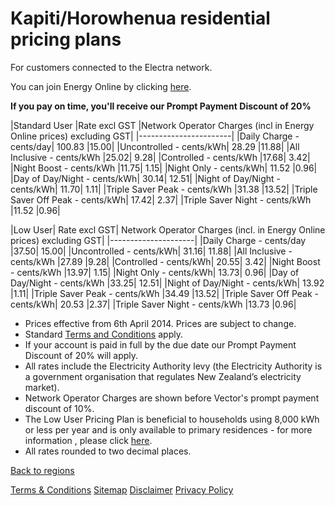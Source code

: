 # Kapiti/Horowhenua residential pricing plans
For customers connected to the Electra network.


You can join Energy Online by clicking [here](http://www.energyonline.co.nz/Default.aspx?tabid=98).

**If you pay on time, you'll receive our Prompt Payment Discount of 20%**


|Standard User	|Rate excl GST	|Network Operator Charges (incl in Energy Online prices) excluding GST|
|-----------------------|
|Daily Charge - cents/day|	100.83	|15.00|
|Uncontrolled - cents/kWh|	28.29	|11.88|
|All Inclusive - cents/kWh	|25.02|	9.28|
|Controlled - cents/kWh	|17.68|	3.42|
|Night Boost - cents/kWh	|11.75|	1.15|
|Night Only - cents/kWh|	11.52	|0.96|
|Day of Day/Night - cents/kWh|	30.14|	12.51|
|Night of Day/Night - cents/kWh|	11.70|	1.11|
|Triple Saver Peak - cents/kWh	|31.38	|13.52|
|Triple Saver Off Peak - cents/kWh|	17.42|	2.37|
|Triple Saver Night - cents/kWh	|11.52	|0.96|

 

|Low User|	Rate excl GST|	Network Operator Charges (incl. in Energy Online prices) excluding GST|
|---------------------|
|Daily Charge - cents/day	|37.50|	15.00|
|Uncontrolled - cents/kWh|	31.16|	11.88|
|All Inclusive - cents/kWh	|27.89	|9.28|
|Controlled - cents/kWh|	20.55|	3.42|
|Night Boost - cents/kWh	|13.97|	1.15|
|Night Only - cents/kWh|	13.73|	0.96|
|Day of Day/Night - cents/kWh	|33.25|	12.51|
|Night of Day/Night - cents/kWh|	13.92	|1.11|
|Triple Saver Peak - cents/kWh	|34.49	|13.52|
|Triple Saver Off Peak - cents/kWh|	20.53	|2.37|
|Triple Saver Night - cents/kWh	|13.73	|0.96|


- Prices effective from 6th April 2014. Prices are subject to change.
- Standard [Terms and Conditions](http://www.energyonline.co.nz/Default.aspx?tabid=169) apply.
- If your account is paid in full by the due date our Prompt Payment Discount of 20% will apply.
- All rates include the Electricity Authority levy (the Electricity Authority is a government organisation that regulates New Zealand’s electricity market).
- Network Operator Charges are shown before Vector's prompt payment discount of 10%.
- The Low User Pricing Plan is beneficial to households using 8,000 kWh or less per year and is only available to primary residences - for more information , please click [here](http://www.energyonline.co.nz/Default.aspx?tabid=148).
- All rates rounded to two decimal places.


[Back to regions](http://www.energyonline.co.nz/residential/pricing_plans/residential_electricity_pricing_plans)

[Terms & Conditions](http://www.energyonline.co.nz/terms)
[Sitemap](http://www.energyonline.co.nz/home/site_map)
[Disclaimer](http://www.energyonline.co.nz/home/site_map/disclaimer)
[Privacy Policy](http://www.energyonline.co.nz/home/site_map/privacy_policy)